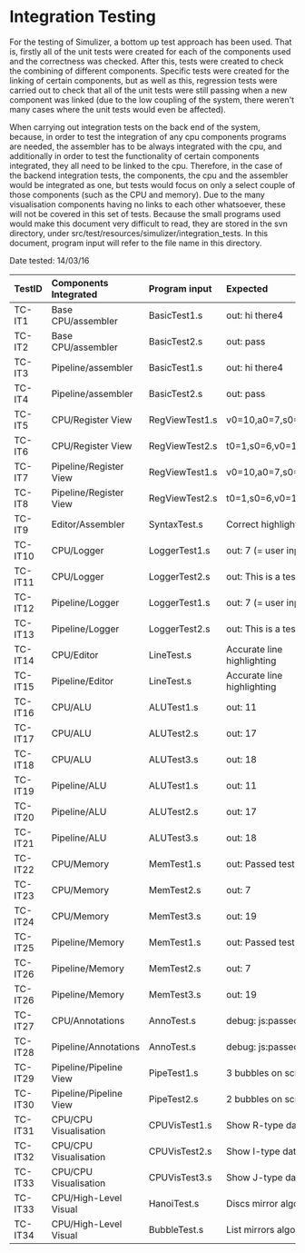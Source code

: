 # Integration Testing #

For the testing of Simulizer, a bottom up test approach has been used. That is, firstly all of the unit tests were created for each of the components used and the correctness was checked. After this, tests were created to check the combining of different components. Specific tests were created for the linking of certain components, but as well as this, regression tests were carried out to check that all of the unit tests were still passing when a new component was linked (due to the low coupling of the system, there weren't many cases where the unit tests would even be affected).

When carrying out integration tests on the back end of the system, because, in order to test the integration of any cpu components programs are needed, the assembler has to be always integrated with the cpu, and additionally in order to test the functionality of certain components integrated, they all need to be linked to the cpu. Therefore, in the case of the backend integration tests, the components, the cpu and the assembler would be integrated as one, but tests would focus on only a select couple of those components (such as the CPU and memory). Due to the many visualisation components having no links to each other whatsoever, these will not be covered in this set of tests. Because the small programs used would make this document very difficult to read, they are stored in the svn directory, under src/test/resources/simulizer/integration_tests. In this document, program input will refer to the file name in this directory. 

Date tested: 14/03/16

| TestID  | Components Integrated  | Program input  | Expected                   | Actual                     | Passed (y/n) |
|:--------|:-----------------------|:---------------|:---------------------------|:---------------------------|:-------------|
| TC-IT1  | Base CPU/assembler     | BasicTest1.s   | out: hi there4             | out: hi there4             | y            |
| TC-IT2  | Base CPU/assembler     | BasicTest2.s   | out: pass                  | out: pass                  | y            |
| TC-IT3  | Pipeline/assembler     | BasicTest1.s   | out: hi there4             | out: hi there4             | y            |
| TC-IT4  | Pipeline/assembler     | BasicTest2.s   | out: pass                  | out: pass                  | y            |
| TC-IT5  | CPU/Register View      | RegViewTest1.s | v0=10,a0=7,s0=9,t4=1       | v0=10,a0=7,s0=9,t4=1       | y            |
| TC-IT6  | CPU/Register View      | RegViewTest2.s | t0=1,s0=6,v0=10            | t0=1,s0=6,v0=10            | y            |
| TC-IT7  | Pipeline/Register View | RegViewTest1.s | v0=10,a0=7,s0=9,t4=1       | v0=10,a0=7,s0=9,t4=1       | y            |
| TC-IT8  | Pipeline/Register View | RegViewTest2.s | t0=1,s0=6,v0=10            | t0=1,s0=6,v0=10            | y            |
| TC-IT9  | Editor/Assembler       | SyntaxTest.s   | Correct highlighting       | Correct highlighting       | y            |
| TC-IT10 | CPU/Logger             | LoggerTest1.s  | out: 7 (= user input)      | out: 7 (= user input)      | y            |
| TC-IT11 | CPU/Logger             | LoggerTest2.s  | out: This is a test        | out: This is a test        | y            |
| TC-IT12 | Pipeline/Logger        | LoggerTest1.s  | out: 7 (= user input)      | out: 7 (= user input)      | y            |
| TC-IT13 | Pipeline/Logger        | LoggerTest2.s  | out: This is a test        | out: This is a test        | y            |
| TC-IT14 | CPU/Editor             | LineTest.s     | Accurate line highlighting | Accurate line highlighting | y            |
| TC-IT15 | Pipeline/Editor        | LineTest.s     | Accurate line highlighting | Accurate line highlighting | y            |
| TC-IT16 | CPU/ALU                | ALUTest1.s     | out: 11                    | out: 11                    | y            |
| TC-IT17 | CPU/ALU                | ALUTest2.s     | out: 17                    | out: 17                    | y            |
| TC-IT18 | CPU/ALU                | ALUTest3.s     | out: 18                    | out: 18                    | y            |
| TC-IT19 | Pipeline/ALU           | ALUTest1.s     | out: 11                    | out: 11                    | y            |
| TC-IT20 | Pipeline/ALU           | ALUTest2.s     | out: 17                    | out: 17                    | y            |
| TC-IT21 | Pipeline/ALU           | ALUTest3.s     | out: 18                    | out: 18                    | y            |
| TC-IT22 | CPU/Memory             | MemTest1.s     | out: Passed test           | out: Passed test           | y            |
| TC-IT23 | CPU/Memory             | MemTest2.s     | out: 7                     | out: 7                     | y            |
| TC-IT24 | CPU/Memory             | MemTest3.s     | out: 19                    | out: 19                    | y            |
| TC-IT25 | Pipeline/Memory        | MemTest1.s     | out: Passed test           | out: Passed test           | y            |
| TC-IT26 | Pipeline/Memory        | MemTest2.s     | out: 7                     | out: 7                     | y            |
| TC-IT26 | Pipeline/Memory        | MemTest3.s     | out: 19                    | out: 19                    | y            |
| TC-IT27 | CPU/Annotations        | AnnoTest.s     | debug: js:passed           | debug: js:passed           | y            |
| TC-IT28 | Pipeline/Annotations   | AnnoTest.s     | debug: js:passed           | debug: js:passed           | Y            |
| TC-IT29 | Pipeline/Pipeline View | PipeTest1.s    | 3 bubbles on screen        | 3 bubbles on screen        | y            |
| TC-IT30 | Pipeline/Pipeline View | PipeTest2.s    | 2 bubbles on screen        | 2 bubbles on screen        | y            |
| TC-IT31 | CPU/CPU Visualisation  | CPUVisTest1.s  | Show R-type datapath       | Show R-type datapath       | y            |
| TC-IT32 | CPU/CPU Visualisation  | CPUVisTest2.s  | Show I-type datapath       | Show I-type datapath       | y            |
| TC-IT33 | CPU/CPU Visualisation  | CPUVisTest3.s  | Show J-type datapath       | Show J-type datapath       | y            |
| TC-IT33 | CPU/High-Level Visual  | HanoiTest.s    | Discs mirror algorithm     | Discs mirror algorithm     | y            |
| TC-IT34 | CPU/High-Level Visual  | BubbleTest.s   | List mirrors algorithm     | List mirrors algorithm     | y            |

